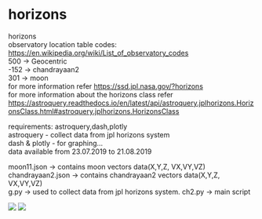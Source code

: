 # horizons
horizons 
<br>observatory location table codes: https://en.wikipedia.org/wiki/List_of_observatory_codes</br>
500 -> Geocentric </br>
-152 -> chandrayaan2</br>
301 -> moon</br>
for more information refer https://ssd.jpl.nasa.gov/?horizons</br>
for more information about the horizons class refer</br> https://astroquery.readthedocs.io/en/latest/api/astroquery.jplhorizons.HorizonsClass.html#astroquery.jplhorizons.HorizonsClass


requirements: astroquery,dash,plotly</br>
astroquery - collect data from jpl horizons system</br>
dash & plotly - for graphing...</br>
data available from 23.07.2019 to 21.08.2019

moon11.json -> contains moon vectors data(X,Y,Z, VX,VY,VZ)</br>
chandrayaan2.json -> contains chandrayaan2 vectors data(X,Y,Z, VX,VY,VZ)</br>
g.py -> used to collect data from jpl horizons system. 
ch2.py -> main script

<img src = "https://github.com/bhaskar4n/horizons/blob/master/c3d.png"/>

<img src = "https://github.com/bhaskar4n/horizons/blob/master/c3d1.png"/>





